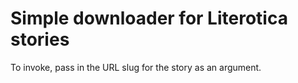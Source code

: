 # Simple downloader for Literotica stories
To invoke, pass in the URL slug for the story as an argument.
